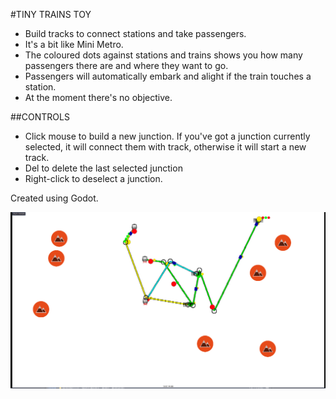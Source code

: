#TINY TRAINS TOY

* Build tracks to connect stations and take passengers.
* It's a bit like Mini Metro.
* The coloured dots against stations and trains shows you how many passengers there are and where they want to go.
* Passengers will automatically embark and alight if the train touches a station.
* At the moment there's no objective.



##CONTROLS
* Click mouse to build a new junction.  If you've got a junction currently selected, it will connect them with track, otherwise it will start a new track.
* Del to delete the last selected junction
* Right-click to deselect a junction.

Created using Godot.

![Screenshot](https://github.com/SteveSmith16384/TinyTrainsToy/blob/master/docs/Screenshot%20from%202022-10-14%2007-13-16.png)
